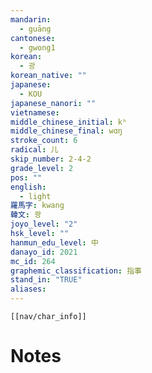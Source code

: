 ```yaml
---
mandarin:
  - guāng
cantonese:
  - gwong1
korean:
  - 광
korean_native: ""
japanese:
  - KOU
japanese_nanori: ""
vietnamese:
middle_chinese_initial: kʰ
middle_chinese_final: wɑŋ
stroke_count: 6
radical: 儿
skip_number: 2-4-2
grade_level: 2
pos: ""
english:
  - light
羅馬字: kwang
韓文: 쾅
joyo_level: "2"
hsk_level: ""
hanmun_edu_level: 中
danayo_id: 2021
mc_id: 264
graphemic_classification: 指事
stand_in: "TRUE"
aliases:
---
```

```meta-bind-embed
[[nav/char_info]]
```

# Notes
